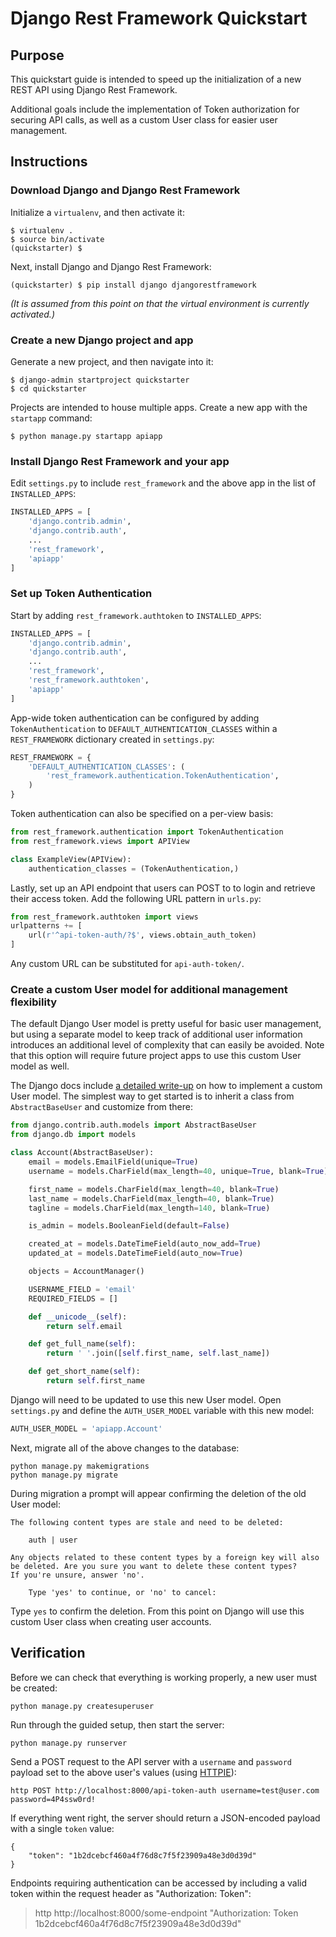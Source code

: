 # Django Rest Framework Quickstart

## Purpose

This quickstart guide is intended to speed up the initialization of a new REST API using Django Rest Framework.

Additional goals include the implementation of Token authorization for securing API calls, as well as a custom User class for easier user management.

## Instructions

### Download Django and Django Rest Framework

Initialize a `virtualenv`, and then activate it:

	$ virtualenv .
	$ source bin/activate
	(quickstarter) $

Next, install Django and Django Rest Framework:

    (quickstarter) $ pip install django djangorestframework

_(It is assumed from this point on that the virtual environment is currently activated.)_

### Create a new Django project and app

Generate a new project, and then navigate into it:

	$ django-admin startproject quickstarter
	$ cd quickstarter

Projects are intended to house multiple apps. Create a new app with the `startapp` command:

	$ python manage.py startapp apiapp

### Install Django Rest Framework and your app

Edit `settings.py` to include `rest_framework` and the above app in the list of `INSTALLED_APPS`:

```python
INSTALLED_APPS = [
    'django.contrib.admin',
    'django.contrib.auth',
    ...
    'rest_framework',
    'apiapp'
]
```

### Set up Token Authentication

Start by adding `rest_framework.authtoken` to `INSTALLED_APPS`:

```python
INSTALLED_APPS = [
    'django.contrib.admin',
    'django.contrib.auth',
    ...
    'rest_framework',
    'rest_framework.authtoken',
    'apiapp'
]
```

App-wide token authentication can be configured by adding `TokenAuthentication` to `DEFAULT_AUTHENTICATION_CLASSES` within a `REST_FRAMEWORK` dictionary created in `settings.py`:

```python
REST_FRAMEWORK = {
    'DEFAULT_AUTHENTICATION_CLASSES': (
        'rest_framework.authentication.TokenAuthentication',
    )
}
```

Token authentication can also be specified on a per-view basis:

```python
from rest_framework.authentication import TokenAuthentication
from rest_framework.views import APIView

class ExampleView(APIView):
    authentication_classes = (TokenAuthentication,)
```

Lastly, set up an API endpoint that users can POST to to login and retrieve their access token. Add the following URL pattern in `urls.py`:

```python
from rest_framework.authtoken import views
urlpatterns += [
    url(r'^api-token-auth/?$', views.obtain_auth_token)
]
```

Any custom URL can be substituted for `api-auth-token/`.

### Create a custom User model for additional management flexibility

The default Django User model is pretty useful for basic user management, but using a separate model to keep track of additional user information introduces an additional level of complexity that can easily be avoided. Note that this option will require future project apps to use this custom User model as well.

The Django docs include [a detailed write-up](https://docs.djangoproject.com/en/1.9/topics/auth/customizing/#specifying-a-custom-user-model) on how to implement a custom User model. The simplest way to get started is to inherit a class from `AbstractBaseUser` and customize from there:

```python
from django.contrib.auth.models import AbstractBaseUser
from django.db import models

class Account(AbstractBaseUser):
    email = models.EmailField(unique=True)
    username = models.CharField(max_length=40, unique=True, blank=True)

    first_name = models.CharField(max_length=40, blank=True)
    last_name = models.CharField(max_length=40, blank=True)
    tagline = models.CharField(max_length=140, blank=True)

    is_admin = models.BooleanField(default=False)

    created_at = models.DateTimeField(auto_now_add=True)
    updated_at = models.DateTimeField(auto_now=True)

    objects = AccountManager()

    USERNAME_FIELD = 'email'
    REQUIRED_FIELDS = []

    def __unicode__(self):
        return self.email

    def get_full_name(self):
        return ' '.join([self.first_name, self.last_name])

    def get_short_name(self):
        return self.first_name
```

Django will need to be updated to use this new User model. Open `settings.py` and define the `AUTH_USER_MODEL` variable with this new model:

```python
AUTH_USER_MODEL = 'apiapp.Account'
```

Next, migrate all of the above changes to the database:

	python manage.py makemigrations
	python manage.py migrate

During migration a prompt will appear confirming the deletion of the old User model:

	The following content types are stale and need to be deleted:

	    auth | user

	Any objects related to these content types by a foreign key will also
	be deleted. Are you sure you want to delete these content types?
	If you're unsure, answer 'no'.

	    Type 'yes' to continue, or 'no' to cancel:

Type `yes` to confirm the deletion. From this point on Django will use this custom User class when creating user accounts.

## Verification

Before we can check that everything is working properly, a new user must be created:

	python manage.py createsuperuser

Run through the guided setup, then start the server:

	python manage.py runserver

Send a POST request to the API server with a `username` and `password` payload set to the above user's values (using [HTTPIE](https://github.com/jkbrzt/httpie)):

	http POST http://localhost:8000/api-token-auth username=test@user.com password=4P4ssw0rd!

If everything went right, the server should return a JSON-encoded payload with a single `token` value:

	{
	    "token": "1b2dcebcf460a4f76d8c7f5f23909a48e3d0d39d"
	}

Endpoints requiring authentication can be accessed by including a valid token within the request header as "Authorization: Token":

> http http://localhost:8000/some-endpoint "Authorization: Token 1b2dcebcf460a4f76d8c7f5f23909a48e3d0d39d"